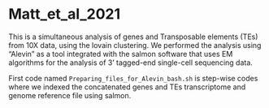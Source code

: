 # Matt_et_al_2021
This is a simultaneous analysis of genes and Transposable elements (TEs) from 10X data, using the lovain clustering. We performed the analysis using “Alevin” as a tool integrated with the salmon software that uses EM algorithms for the analysis of 3’ tagged-end single-cell sequencing data.

First code named ```Preparing_files_for_Alevin_bash.sh``` is step-wise codes where we indexed the concatenated genes and TEs transcriptome and genome reference file using salmon.
